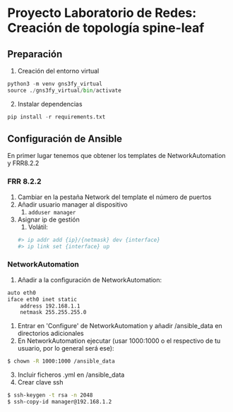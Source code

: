 # Proyecto Laboratorio de Redes: Creación de topología spine-leaf
## Preparación
1. Creación del entorno virtual
```py
python3 -m venv gns3fy_virtual
source ./gns3fy_virtual/bin/activate
```
2. Instalar dependencias
```python
pip install -r requirements.txt
```

## Configuración de Ansible
En primer lugar tenemos que obtener los templates de NetworkAutomation y FRR8.2.2

### FRR 8.2.2
1. Cambiar en la pestaña Network del template el número de puertos
2. Añadir usuario manager al dispositivo
   1. `adduser manager`
3. Asignar ip de gestión
   1. Volátil: 
   ``` bash
   #> ip addr add {ip}/{netmask} dev {interface}
   #> ip link set {interface} up
   ```

### NetworkAutomation
1. Añadir a la configuración de NetworkAutomation:
``` bash
auto eth0
iface eth0 inet static
	address 192.168.1.1
	netmask 255.255.255.0
```
1. Entrar en 'Configure' de NetworkAutomation y añadir /ansible_data en directorios adicionales
2. En NetworkAutomation ejecutar (usar 1000:1000 o el respectivo de tu usuario, por lo general será ese):
``` bash
$ chown -R 1000:1000 /ansible_data
```
3. Incluir ficheros .yml en /ansible_data
4. Crear clave ssh
``` bash
$ ssh-keygen -t rsa -n 2048
$ ssh-copy-id manager@192.168.1.2
```